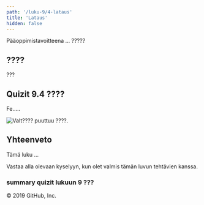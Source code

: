 ```yaml
---
path: '/luku-9/4-lataus'
title: 'Lataus'
hidden: false
---
```


<div>
<lead>Pääoppimistavoitteena ... ?????
</lead>
</div>

## ????
???



## Quizit 9.4 ????
<!--  quizit 9.4.???  -->
<div><quiznator id="5caf0493fd9fd71425c6d6c6"></quiznator></div>

<text-box variant="example" name="Historiaa:  Transistori ja integroitu piiri">
  
Fe.....

![Valt????  puuttuu ????.](./ch-9-3-transistori.svg)
<div>
<illustrations motive="ch-9-3-transistori"></illustrations>
</div>

</text-box>

## Yhteenveto
Tämä luku ...

Vastaa alla olevaan kyselyyn, kun olet valmis tämän luvun tehtävien kanssa.

### summary quizit lukuun 9 ???

<div><quiznator id="5caf0493fd9fd71425c6d6c6"></quiznator></div>
© 2019 GitHub, Inc.
